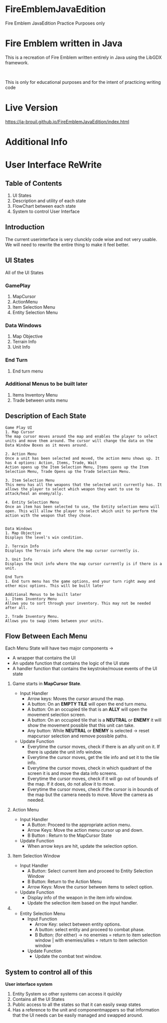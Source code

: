 # FireEmblemJavaEdition
Fire Emblem JavaEdition Practice Purposes only

<h1> Fire Emblem written in Java </h1>
<p> This is a recreation of Fire Emblem written entirely in Java using the LibGDX framework.</p>
<br />
<p> This is only for educational purposes and for the intent of practicing writing code </p>


# Live Version
https://ja-brouil.github.io/FireEmblemJavaEdition/index.html

# Additional Info
# User Interface ReWrite

## Table of Contents
1. UI States
2. Description and utility of each state
3. FlowChart between each state
4. System to control User Interface

## Introduction
The current userinterface is very clunckly code wise and not very usable. We will need to rewrite the entire thing to make it feel better.

## UI States
All of the UI States <br>
### GamePlay
1. MapCursor
2. ActionMenu
3. Item Selection Menu
4. Entity Selection Menu

### Data Windows
1. Map Objective
2. Terrain Info
3. Unit Info

### End Turn
1. End turn menu

### Additional Menus to be built later
1. Items Inventory Menu
2. Trade between units menu


## Description of Each State
    Game Play UI
    1. Map Cursor
    The map cursor moves around the map and enables the player to select units and move them around. The cursor will change the data on the Data Window Boxes as it moves around.
    
    2. Action Menu
    Once a unit has been selected and moved, the action menu shows up. It has 4 options: Action, Items, Trade, Wait
    Action opens up the Item Selection Menu, Items opens up the Item Selection Menu, Trade Opens up the Trade Selection Menu.

    3. Item Selection Menu
    This menu has all the weapons that the selected unit currently has. It allows the player to select which weapon they want to use to attack/heal an enemy/ally.

    4. Entity Selection Menu
    Once an item has been selected to use, the Entity selection menu will open. This will allow the player to select which unit to perform the action with the weapon that they chose.


    Data Windows
    1. Map Objective
    Displays the level's win condition.

    2. Terrain Info
    Displays the Terrain info where the map cursor currently is.

    3. Unit Info
    Displays the Unit info where the map cursor currently is if there is a unit.

    End Turn
    1. End turn menu has the game options, end your turn right away and other misc options. This will be built later

    Additional Menus to be built later
    1. Items Inventory Menu
    Allows you to sort through your inventory. This may not be needed after all.

    2. Trade Inventory Menu.
    Allows you to swap items between your units.

## Flow Between Each Menu
Each Menu State will have two major components -> <br>
- A wrapper that contains the UI
- An update function that contains the logic of the UI state
- A handler function that contains the keystroke/mouse events of the UI state

1. Game starts in **MapCursor State**.
    - Input Handler
        - Arrow keys: Moves the cursor around the map.
        - A button: On an **EMPTY TILE** will open the end turn menu.
        - A button: On an occupied tile that is an **ALLY** will open the movement selection screen.
        - A button: On an occupied tile that is a **NEUTRAL** or **ENEMY** it will show the movement possible that this unit can take.
        - Any button: While **NEUTRAL** or **ENEMY** is selected -> reset mapcursor selection and remove possible paths.
    - Update Function
        - Everytime the cursor moves, check if there is an ally unit on it. If there is update the unit info window.
        - Everytime the cursor moves, get the tile info and set it to the tile info.
        - Everytime the cursor moves, check in which quadrant of the screen it is and move the data info screens.
        - Everytime the cursor moves, check if it will go out of bounds of the map. If it does, do not allow it to move.
        - Everytime the cursor moves, check if the cursor is in bounds of the map but the camera needs to move. Move the camera as needed.

2. Action Menu
    - Input Handler
        - A Button: Proceed to the appropriate action menu.
        - Arrow Keys: Move the action menu cursor up and down.
        - B Button : Return to the MapCursor State
    - Update Function
        - When arrow keys are hit, update the selection option.
3.  Item Selection Window
    - Input Handler
        - A Button: Select current item and proceed to Entity Selection Window
        - B Button: Return to the Action Menu
        - Arrow Keys: Move the cursor between items to select option.
    - Update Function
        - Display info of the weapon in the item info window.
        - Update the selection item based on the input handler.
4.  - Entity Selection Menu
        - Input Function
            - Arrow Key: select between entity options.
            - A button: select entity and proceed to combat phase.
            - B Button: (for either) -> no enemies = return to item selection window | with enemies/allies = return to item selection window
        - Update Function
            - Update the combat text window.

## System to control all of this
**User interface system**<br>
1. Entity System so other systems can access it quickly
2. Contains all the UI States
3. Public access to all the states so that it can easily swap states
4. Has a reference to the unit and componentmappers so that information that the UI needs can be easily managed and swapped around.
